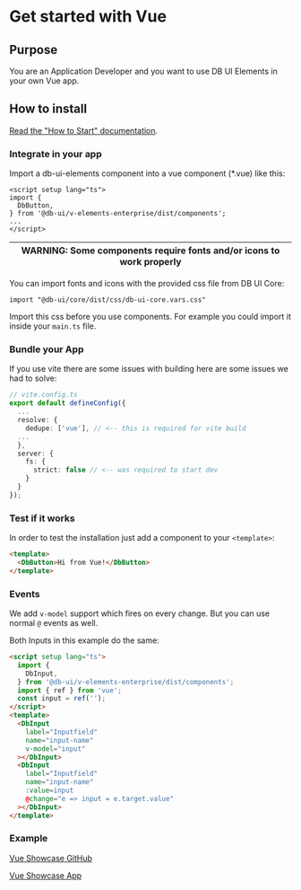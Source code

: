 # Get started with Vue

## Purpose

You are an Application Developer and you want to use DB UI Elements in your own Vue app.

## How to install

[Read the "How to Start" documentation](https://github.com/db-ui/elements/-/blob/main/doc/howto-start.md).


### Integrate in your app


Import a db-ui-elements component into a vue component (*.vue) like this:

```vue
<script setup lang="ts">
import {
  DbButton,
} from '@db-ui/v-elements-enterprise/dist/components';
...
</script>
```

| WARNING: Some components require fonts and/or icons to work properly |
| --- |
 You can import fonts and icons with the provided css file from DB UI Core:

``import "@db-ui/core/dist/css/db-ui-core.vars.css"``

Import this css before you use components. For example you could import it inside your ``main.ts`` file.

### Bundle your App

If you use vite there are some issues with building here are some issues we had to solve:

````typescript
// vite.config.ts
export default defineConfig({
  ...
  resolve: {
    dedupe: ['vue'], // <-- this is required for vite build
  ...
  },
  server: {
    fs: {
      strict: false // <-- was required to start dev
    }
  }
});
````


### Test if it works

In order to test the installation just add a component to your ``<template>``:

```html
<template>
  <DbButton>Hi from Vue!</DbButton>
</template>
```

### Events

We add `v-model` support which fires on every change.
But you can use normal `@` events as well.

Both Inputs in this example do the same:

````html
<script setup lang="ts">
  import {
    DbInput,
  } from '@db-ui/v-elements-enterprise/dist/components';
  import { ref } from 'vue';
  const input = ref('');
</script>
<template>
  <DbInput
    label="Inputfield"
    name="input-name"
    v-model="input"
  ></DbInput>
  <DbInput
    label="Inputfield"
    name="input-name"
    :value=input 
    @change="e => input = e.target.value"
  ></DbInput>  
</template>
````


### Example

[Vue Showcase GitHub](https://github.com/db-ui/elements/-/tree/develop/showcase/vue-showcase)

[Vue Showcase App](https://github.com/db-ui/elements/vue-showcase/index.html)
